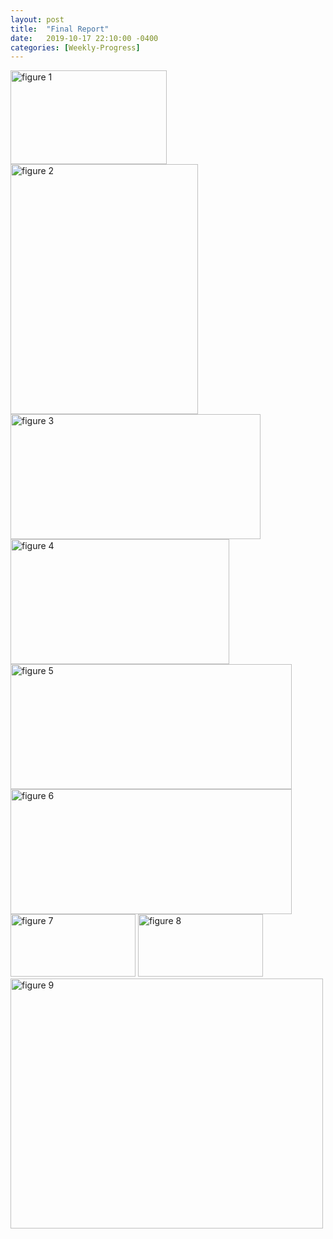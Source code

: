 ```yaml
---
layout: post
title:  "Final Report"
date:   2019-10-17 22:10:00 -0400
categories: [Weekly-Progress]
---
```


<img src="/12740teamAF/assets/figure_1.png" alt="figure 1" width="250" height="150">

<img src="/12740teamAF/assets/figure_2.png" alt="figure 2" width="300" height="400">

<img src="/12740teamAF/assets/figure_3.png" alt="figure 3" width="400" height="200">

<img src="/12740teamAF/assets/figure_4.jpg" alt="figure 4" width="350" height="200">

<img src="/12740teamAF/assets/figure_5.jpg" alt="figure 5" width="450" height="200">

<img src="/12740teamAF/assets/figure_6.jpg" alt="figure 6" width="450" height="200">

<img src="/12740teamAF/assets/figure_7.png" alt="figure 7" width="200" height="100">

<img src="/12740teamAF/assets/figure_8.jpg" alt="figure 8" width="200" height="100">

<img src="/12740teamAF/assets/figure_9.png" alt="figure 9" width="500" height="400">
